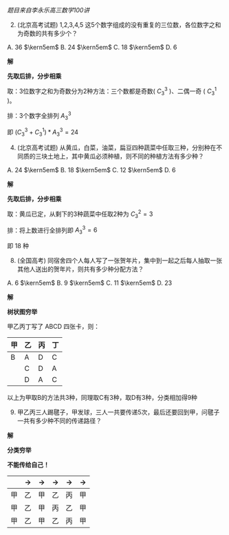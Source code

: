 *题目来自李永乐高三数学100讲*


2. (北京高考试题) 1,2,3,4,5 这5个数字组成的没有重复的三位数，各位数字之和为奇数的共有多少个？

A. 36 $\kern5em$ B. 24 $\kern5em$ C. 18 $\kern5em$ D. 6

**解** 

**先取后排，分步相乘**

取：3位数字之和为奇数分为2种方法：三个数都是奇数( $C_3^3$ )、二偶一奇 ( $C_3^1$ )。

排：3个数字全排列 $A_3^3$

即 $(C_3^3 + C_3^1)*A_3^3 = 24$

4. (北京高考试题) 从黄瓜，白菜，油菜，扁豆四种蔬菜中任取三种，分别种在不同质的三块土地上，其中黄瓜必须种植，则不同的种植方法有多少种？

A. 24 $\kern5em$ B. 18 $\kern5em$ C. 12 $\kern5em$ D. 6

**解**

**先取后排，分步相乘**

取：黄瓜已定，从剩下的3种蔬菜中任取2种为 $C_3^2 = 3$

排：将上数进行全排列即 $A_3^3 = 6$

即 18 种

8. (全国高考) 同宿舍四个人每人写了一张贺年片，集中到一起之后每人抽取一张其他人送出的贺年片，则共有多少种分配方法？

A. 6 $\kern5em$ B. 9 $\kern5em$ C. 11 $\kern5em$ D. 23

**解**

**树状图穷举**

甲乙丙丁写了 ABCD 四张卡，则：

|甲|乙|丙|丁|
|--|--|--|--|
|B|A|D|C|
| |C|D|A|
| |D|A|C|

以上为甲取B的方法共3种，同理取C有3种，取D有3种，分类相加得9种

9. 甲乙丙三人踢毽子，甲发球，三人一共要传递5次，最后还要回到甲，问毽子一共有多少种不同的传递路径？

**解**

**分类穷举**

**不能传给自己！**

| | $\rightarrow$ | $\rightarrow$ | $\rightarrow$ | $\rightarrow$ |  $\rightarrow$ |
|--|--|--|--|--|--|
|甲|乙|甲|乙|丙|甲|
|甲|乙|甲|丙|乙|甲|
|甲|乙|甲|乙|丙|甲|


